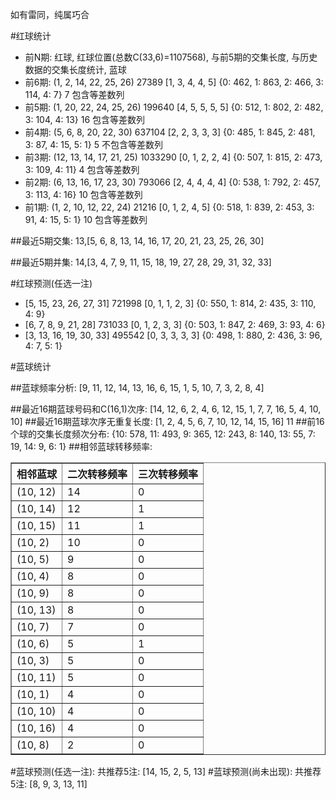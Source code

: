 <!-- 
.. title: 双色球2016020期(2016-02-23)数据分析报告
.. slug: slott-2016020-2016-02-23-report
.. date: 2016-02-24 08:00:00 UTC+08:00
.. tags: Lottery
.. link: 
.. description: 
.. type: text
-->

如有雷同，纯属巧合

<!-- TEASER_END-->

#红球统计

- 前N期: 红球, 红球位置(总数C(33,6)=1107568), 与前5期的交集长度, 与历史数据的交集长度统计, 蓝球
- 前6期: (1, 2, 14, 22, 25, 26) 27389 [1, 3, 4, 4, 5] {0: 462, 1: 863, 2: 466, 3: 114, 4: 7} 7 包含等差数列
- 前5期: (1, 20, 22, 24, 25, 26) 199640 [4, 5, 5, 5, 5] {0: 512, 1: 802, 2: 482, 3: 104, 4: 13} 16 包含等差数列
- 前4期: (5, 6, 8, 20, 22, 30) 637104 [2, 2, 3, 3, 3] {0: 485, 1: 845, 2: 481, 3: 87, 4: 15, 5: 1} 5 不包含等差数列
- 前3期: (12, 13, 14, 17, 21, 25) 1033290 [0, 1, 2, 2, 4] {0: 507, 1: 815, 2: 473, 3: 109, 4: 11} 4 包含等差数列
- 前2期: (6, 13, 16, 17, 23, 30) 793066 [2, 4, 4, 4, 4] {0: 538, 1: 792, 2: 457, 3: 113, 4: 16} 10 包含等差数列
- 前1期: (1, 2, 10, 12, 22, 24) 21216 [0, 1, 2, 4, 5] {0: 518, 1: 839, 2: 453, 3: 91, 4: 15, 5: 1} 10 包含等差数列

##最近5期交集:
13,[5, 6, 8, 13, 14, 16, 17, 20, 21, 23, 25, 26, 30]

##最近5期并集:
14,[3, 4, 7, 9, 11, 15, 18, 19, 27, 28, 29, 31, 32, 33]

#红球预测(任选一注)

- [5, 15, 23, 26, 27, 31] 721998 [0, 1, 1, 2, 3] {0: 550, 1: 814, 2: 435, 3: 110, 4: 9}
- [6, 7, 8, 9, 21, 28] 731033 [0, 1, 2, 3, 3] {0: 503, 1: 847, 2: 469, 3: 93, 4: 6}
- [3, 13, 16, 19, 30, 33] 495542 [0, 3, 3, 3, 3] {0: 498, 1: 880, 2: 436, 3: 96, 4: 7, 5: 1}

#蓝球统计

##蓝球频率分析:
[9, 11, 12, 14, 13, 16, 6, 15, 1, 5, 10, 7, 3, 2, 8, 4]

##最近16期蓝球号码和C(16,1)次序:
 [14, 12, 6, 2, 4, 6, 12, 15, 1, 7, 7, 16, 5, 4, 10, 10]
##最近16期蓝球次序无重复长度:
 [1, 2, 4, 5, 6, 7, 10, 12, 14, 15, 16] 11
##前16个球的交集长度频次分布:
{10: 578, 11: 493, 9: 365, 12: 243, 8: 140, 13: 55, 7: 19, 14: 9, 6: 1}
##相邻蓝球转移频率:
 <table border="1" class="table table-striped dataframe">
  <thead>
    <tr style="text-align: right;">
      <th>相邻蓝球</th>
      <th>二次转移频率</th>
      <th>三次转移频率</th>
    </tr>
  </thead>
  <tbody>
    <tr>
      <td>(10, 12)</td>
      <td>14</td>
      <td>0</td>
    </tr>
    <tr>
      <td>(10, 14)</td>
      <td>12</td>
      <td>1</td>
    </tr>
    <tr>
      <td>(10, 15)</td>
      <td>11</td>
      <td>1</td>
    </tr>
    <tr>
      <td>(10, 2)</td>
      <td>10</td>
      <td>0</td>
    </tr>
    <tr>
      <td>(10, 5)</td>
      <td>9</td>
      <td>0</td>
    </tr>
    <tr>
      <td>(10, 4)</td>
      <td>8</td>
      <td>0</td>
    </tr>
    <tr>
      <td>(10, 9)</td>
      <td>8</td>
      <td>0</td>
    </tr>
    <tr>
      <td>(10, 13)</td>
      <td>8</td>
      <td>0</td>
    </tr>
    <tr>
      <td>(10, 7)</td>
      <td>7</td>
      <td>0</td>
    </tr>
    <tr>
      <td>(10, 6)</td>
      <td>5</td>
      <td>1</td>
    </tr>
    <tr>
      <td>(10, 3)</td>
      <td>5</td>
      <td>0</td>
    </tr>
    <tr>
      <td>(10, 11)</td>
      <td>5</td>
      <td>0</td>
    </tr>
    <tr>
      <td>(10, 1)</td>
      <td>4</td>
      <td>0</td>
    </tr>
    <tr>
      <td>(10, 10)</td>
      <td>4</td>
      <td>0</td>
    </tr>
    <tr>
      <td>(10, 16)</td>
      <td>4</td>
      <td>0</td>
    </tr>
    <tr>
      <td>(10, 8)</td>
      <td>2</td>
      <td>0</td>
    </tr>
  </tbody>
</table>
#蓝球预测(任选一注):
共推荐5注: [14, 15, 2, 5, 13]
#蓝球预测(尚未出现):
共推荐5注: [8, 9, 3, 13, 11]

